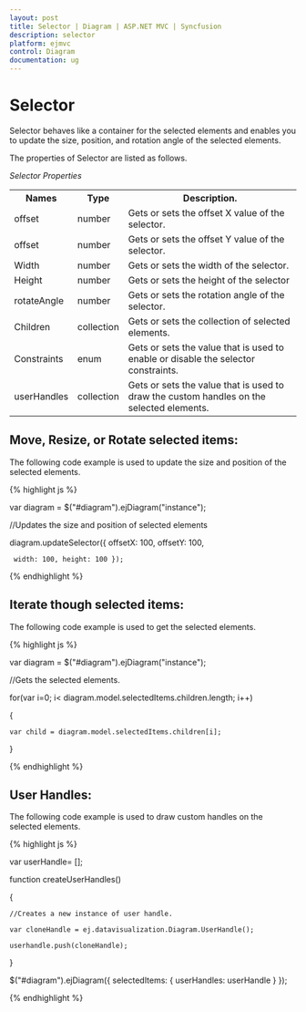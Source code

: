 ```yaml
---
layout: post
title: Selector | Diagram | ASP.NET MVC | Syncfusion
description: selector
platform: ejmvc
control: Diagram
documentation: ug
---
```


# Selector

Selector behaves like a container for the selected elements and enables you to update the size, position, and rotation angle of the selected elements.

The properties of Selector are listed as follows.

_Selector Properties_

<table>
<tr>
<th>
Names</th><th>
Type </th><th>
Description.</th></tr>
<tr>
<td>
offset</td><td>
number</td><td>
Gets or sets the offset X value of the selector.</td></tr>
<tr>
<td>
offset</td><td>
number</td><td>
Gets or sets the offset Y value of the selector.</td></tr>
<tr>
<td>
Width</td><td>
number</td><td>
Gets or sets the width of the selector.</td></tr>
<tr>
<td>
Height</td><td>
number</td><td>
Gets or sets the height of the selector</td></tr>
<tr>
<td>
rotateAngle</td><td>
number</td><td>
Gets or sets the rotation angle of the selector.</td></tr>
<tr>
<td>
Children</td><td>
collection</td><td>
Gets or sets the collection of selected elements.</td></tr>
<tr>
<td>
Constraints</td><td>
enum</td><td>
Gets or sets the value that is used to enable or disable the selector constraints.</td></tr>
<tr>
<td>
userHandles</td><td>
collection</td><td>
Gets or sets the value that is used to draw the custom handles on the selected elements.</td></tr>
</table>

## Move, Resize, or Rotate selected items:

The following code example is used to update the size and position of the selected elements.

{% highlight js %}

var diagram = $("#diagram").ejDiagram("instance");

//Updates the size and position of selected elements

diagram.updateSelector({ offsetX: 100, offsetY: 100,       

     width: 100, height: 100 });

{% endhighlight %}

## Iterate though selected items:

The following code example is used to get the selected elements.

{% highlight js %}

var diagram = $("#diagram").ejDiagram("instance");

//Gets the selected elements.

for(var i=0; i< diagram.model.selectedItems.children.length; i++)

{

    var child = diagram.model.selectedItems.children[i];

}

{% endhighlight %}

## User Handles:

 The following code example is used to draw custom handles on the selected elements.

{% highlight js %}

var userHandle= [];

function createUserHandles() 

{

	//Creates a new instance of user handle.

	var cloneHandle = ej.datavisualization.Diagram.UserHandle();

	userhandle.push(cloneHandle);

}

$("#diagram").ejDiagram({ selectedItems: { userHandles: userHandle } });

{% endhighlight %}



